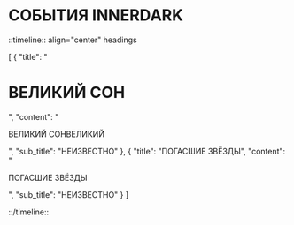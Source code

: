 # СОБЫТИЯ INNERDARK
::timeline:: align="center" headings

[
    {
        "title": "<h1>ВЕЛИКИЙ СОН</h1>",
        "content": "<p>ВЕЛИКИЙ СОНВЕЛИКИЙ</p>",
        "sub_title": "НЕИЗВЕСТНО"
    },
    {
        "title": "ПОГАСШИЕ ЗВЁЗДЫ",
        "content": "<p>ПОГАСШИЕ ЗВЁЗДЫ</p>",
        "sub_title": "НЕИЗВЕСТНО"
    }
]

::/timeline::